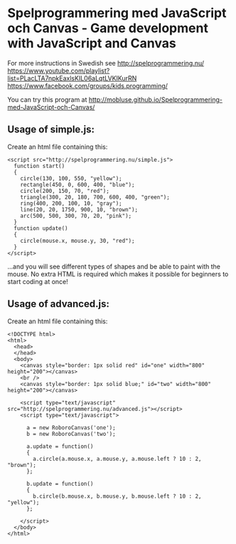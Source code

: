 Spelprogrammering med JavaScript och Canvas - Game development with JavaScript and Canvas
=========================================================================================

For more instructions in Swedish see
http://spelprogrammering.nu/  
https://www.youtube.com/playlist?list=PLacLTA7npkEaxlsKIL06aLqtLVKIKurRN  
https://www.facebook.com/groups/kids.programming/  

You can try this program at http://mobluse.github.io/Spelprogrammering-med-JavaScript-och-Canvas/  

Usage of simple.js:
------------------

Create an html file containing this:

    <script src="http://spelprogrammering.nu/simple.js">
      function start()
      {
        circle(130, 100, 550, "yellow");
        rectangle(450, 0, 600, 400, "blue");
        circle(200, 150, 70, "red");
        triangle(300, 20, 180, 700, 600, 400, "green");
        ring(400, 200, 100, 10, "gray");
        line(20, 20, 1750, 900, 10, "brown");
        arc(500, 500, 300, 70, 20, "pink");
      }
      function update()
      {
        circle(mouse.x, mouse.y, 30, "red");
      }
    </script>

...and you will see different types of shapes and be able to paint with the mouse. No extra HTML is required which makes it possible for beginners to start coding at once!

Usage of advanced.js:
---------------------

Create an html file containing this:

    <!DOCTYPE html>
    <html>
      <head>
      </head>
      <body>
        <canvas style="border: 1px solid red" id="one" width="800" height="200"></canvas>
        <br />
        <canvas style="border: 1px solid blue;" id="two" width="800" height="200"></canvas>
    
        <script type="text/javascript" src="http://spelprogrammering.nu/advanced.js"></script>
        <script type="text/javascript">
          
          a = new RoboroCanvas('one');
          b = new RoboroCanvas('two');
    
          a.update = function()
          {
            a.circle(a.mouse.x, a.mouse.y, a.mouse.left ? 10 : 2, "brown");
          };
           
          b.update = function()
          {
            b.circle(b.mouse.x, b.mouse.y, b.mouse.left ? 10 : 2, "yellow");
          };
    
        </script>
      </body>
    </html>
